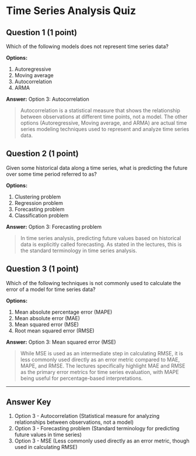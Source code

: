 # Time Series Analysis Quiz

## Question 1 (1 point)
Which of the following models does not represent time series data?

**Options:**
1. Autoregressive
2. Moving average
3. Autocorrelation
4. ARMA

**Answer:** Option 3: Autocorrelation
> Autocorrelation is a statistical measure that shows the relationship between observations at different time points, not a model. The other options (Autoregressive, Moving average, and ARMA) are actual time series modeling techniques used to represent and analyze time series data.

## Question 2 (1 point)
Given some historical data along a time series, what is predicting the future over some time period referred to as?

**Options:**
1. Clustering problem
2. Regression problem
3. Forecasting problem
4. Classification problem

**Answer:** Option 3: Forecasting problem
> In time series analysis, predicting future values based on historical data is explicitly called forecasting. As stated in the lectures, this is the standard terminology in time series analysis.

## Question 3 (1 point)
Which of the following techniques is not commonly used to calculate the error of a model for time series data?

**Options:**
1. Mean absolute percentage error (MAPE)
2. Mean absolute error (MAE)
3. Mean squared error (MSE)
4. Root mean squared error (RMSE)

**Answer:** Option 3: Mean squared error (MSE)
> While MSE is used as an intermediate step in calculating RMSE, it is less commonly used directly as an error metric compared to MAE, MAPE, and RMSE. The lectures specifically highlight MAE and RMSE as the primary error metrics for time series evaluation, with MAPE being useful for percentage-based interpretations.

---

## Answer Key
1. Option 3 - Autocorrelation (Statistical measure for analyzing relationships between observations, not a model)
2. Option 3 - Forecasting problem (Standard terminology for predicting future values in time series)
3. Option 3 - MSE (Less commonly used directly as an error metric, though used in calculating RMSE)